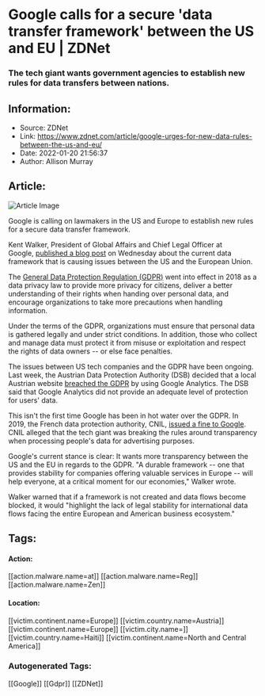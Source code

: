 # Google calls for a secure 'data transfer framework' between the US and EU | ZDNet
### The tech giant wants government agencies to establish new rules for data transfers between nations.

## Information:
+ Source: ZDNet
+ Link: https://www.zdnet.com/article/google-urges-for-new-data-rules-between-the-us-and-eu/
+ Date: 2022-01-20 21:56:37
+ Author: Allison Murray


## Article:
![Article Image](https://www.zdnet.com/a/img/resize/d3d975aa359edcfe51e0d631cc0941c2d7a45f25/2022/01/13/6fba24bf-2fd4-4038-a9b1-b9cee9a4c9e2/data-center.jpg?width=770&height=578&fit=crop&auto=webp)

Google is calling on lawmakers in the US and Europe to establish new rules for a secure data transfer framework.

Kent Walker, President of Global Affairs and Chief Legal Officer at Google, [published a blog post](https://blog.google/around-the-globe/google-europe/its-time-for-a-new-eu-us-data-transfer-framework/) on Wednesday about the current data framework that is causing issues between the US and the European Union.


The [General Data Protection Regulation (GDPR)](https://www.zdnet.com/article/gdpr-an-executive-guide-to-what-you-need-to-know/) went into effect in 2018 as a data privacy law to provide more privacy for citizens, deliver a better understanding of their rights when handing over personal data, and encourage organizations to take more precautions when handling information.

Under the terms of the GDPR, organizations must ensure that personal data is gathered legally and under strict conditions. In addition, those who collect and manage data must protect it from misuse or exploitation and respect the rights of data owners -- or else face penalties.

The issues between US tech companies and the GDPR have been ongoing. Last week, the Austrian Data Protection Authority (DSB) decided that a local Austrian website [breached the GDPR](https://noyb.eu/en/austrian-dsb-eu-us-data-transfers-google-analytics-illegal) by using Google Analytics. The DSB said that Google Analytics did not provide an adequate level of protection for users' data.

This isn't the first time Google has been in hot water over the GDPR. In 2019, the French data protection authority, CNIL, [issued a fine to Google](https://www.zdnet.com/article/gdpr-google-hit-with-eur50-million-fine-by-french-data-protection-watchdog/). CNIL alleged that the tech giant was breaking the rules around transparency when processing people's data for advertising purposes.

Google's current stance is clear: It wants more transparency between the US and the EU in regards to the GDPR. "A durable framework -- one that provides stability for companies offering valuable services in Europe -- will help everyone, at a critical moment for our economies," Walker wrote. 






Walker warned that if a framework is not created and data flows become blocked, it would "highlight the lack of legal stability for international data flows facing the entire European and American business ecosystem."





## Tags:

#### Action:
[[action.malware.name=at]] [[action.malware.name=Reg]] [[action.malware.name=Zen]]

#### Location:
[[victim.continent.name=Europe]] [[victim.country.name=Austria]] [[victim.continent.name=Europe]] [[victim.city.name=]] [[victim.country.name=Haiti]] [[victim.continent.name=North and Central America]]

### Autogenerated Tags:
[[Google]] [[Gdpr]] [[ZDNet]]

